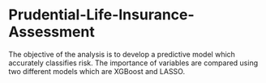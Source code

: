 # Prudential-Life-Insurance-Assessment
The objective of the analysis is to develop a predictive model which accurately classifies risk. 
The importance of variables are compared using two different models which are XGBoost and LASSO.
